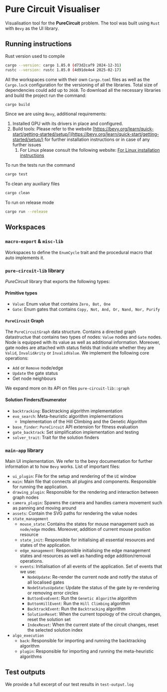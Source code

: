 # Pure Circuit Visualiser

Visualisation tool for the __PureCircuit__ problem.
The tool was built using `Rust` with `Bevy`
as the UI library.

## Running instructions

Rust version used to compile

```bash
cargo --version: cargo 1.85.0 (d73d2caf9 2024-12-31)
rustc --version: rustc 1.85.0 (4d91de4e4 2025-02-17)
```

All the workspaces
come with their own `Cargo.toml` files
as well as the `Cargo.lock` configuration for the versioning of all the libraries.
Total size of dependencies could add up to `26GB`.
To download all the necessary libraries and build the project run the command:

```bash
cargo build
```

Since we are using `Bevy`, additional requirements:

1. Installed GPU with its drivers in place and configured.
2. Build tools: Please refer to the website [https://bevy.org/learn/quick-start/getting-started/setup/](https://bevy.org/learn/quick-start/getting-started/setup/) for further installation instructions or in case of any further issues
   1. For Linux please consult the following website: [For Linux installation instructions](https://github.com/bevyengine/bevy/blob/latest/docs/linux_dependencies.md)

To run the tests run the command

```bash
cargo test
```

To clean any auxiliary files

```bash
cargo clean
```

To run on release mode

```bash
cargo run --release
```

## Workspaces

### `macro-export` & `misc-lib`

Workspaces to define the `EnumCycle`
trait and the procedural macro that
auto implements it.

### `pure-circuit-lib` library

*PureCircuit* library that exports the following types:

#### Primitive types

* `Value`: Enum value that contains `Zero, Bot, One`
* `Gate`: Enum gates that contains `Copy, Not, And, Or, Nand, Nor, Purify`

#### `PureCircuit` Graph

The `PureCircuitGraph` data structure. Contains a directed
graph datastructue that contains two types of nodes:
`Value` nodes and `Gate` nodes. Node is equipped
with its value as well as additional information. Moreover,
gate nodes are attached with status fields that indicate
whether they are `Valid`, `InvalidArity` or `InvalidValue`.
We implement the following core operations:

* `Add` or `Remove` node/edge
* `Update` the gate status
* Get node neighbours


We expand more on its API on files `pure-circuit-lib::graph`

#### Solution Finders/Enumerator

* `backtracking`: Backtracking algorithm implementation
* `evo_search`: Meta-heuristic algorithm implementations
  * Implementation of the Hill Climbing and the Genetic Algorithm
* `base_finder`: `PureCircuit` API extension for fitness evaluation
* `gate_backtrack`: Set simplification implementation and testing
* `solver_trait`: Trait for the solution finders

### `main-app` library

Main UI implementation.
We refer to the bevy documentation for further information at to how `Bevy` works.
List of important files:

* `ui_plugin`: File for the setup and rendering of the `UI` window
* `main`: Main file that connects all plugins and components. Responsible for running the application.
* `drawing_plugin`: Responsible for the rendering and interaction between graph nodes
* `camera_plugin`: Spawns the camera and handles camera movement such as panning and moving around
* `assets`: Contain the SVG paths for rendering the value nodes
* `state_management`
  * `mouse_state`: Contains the states for mouse management such as `node/edge` modes. Moreover, addition of current mouse position resource
  * `state_init`: Responsible for initialising all essential resources and states of the application.
  * `edge_management`: Responsible initialising the edge management states and resources as well as handling edge addition/removal operations.
  * `events`: Initialisation of all events of the application. Set of events that we use:
    * `NodeUpdate`: Re-render the current node and notify the status of all localised gates
    * `NodeStatusUpdate`: Update the status of the gate by re-rendering or removing error circles
    * `ButtonEvoEvent`: Run the `Genetic Algorithm` algorithm
    * `ButtonHillEvent`: Run the `Hill Climbing` algorithm
    * `BacktrackEvent`: Run the `Backtracking` algorithm
    * `SolutionReset`: When the current topology of the circuit changes, reset the solution set
    * `IndexReset`: When the current state of the circuit changes, reset the selected solution index
* `algo_execution`
  * `back`: Responsible for importing and running the backtracking algorithm
  * `plugin`: Responsible for importing and running the meta-heuristic algorithms

## Test outputs

We provide a full excerpt of our test results in `test-output.log`
